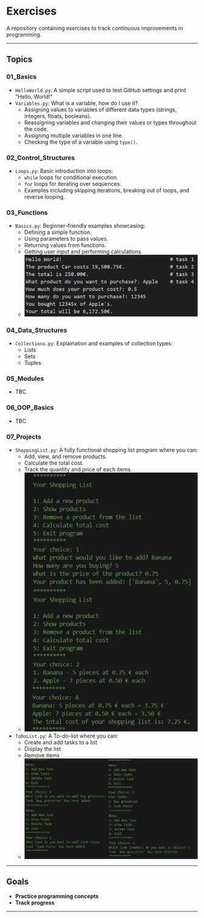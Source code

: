 # Exercises

A repository containing exercises to track continuous improvements in programming. 

---

## Topics

### **01_Basics**
- `HelloWorld.py`: A simple script used to test GitHub settings and print "Hello, World!"
- `Variables.py`: What is a variable, how do I use it?
  - Assigning values to variables of different data types (strings, integers, floats, booleans).
  - Reassigning variables and changing their values or types throughout the code.
  - Assigning multiple variables in one line.
  - Checking the type of a variable using `type()`.
### **02_Control_Structures**
- `Loops.py`: Basic introduction into loops:
  - `while` loops for conditional execution.
  - `for` loops for iterating over sequences.
  - Examples including skipping iterations, breaking out of loops, and reverse looping.

### **03_Functions**
- `Basics.py`: Beginner-friendly examples showcasing:
  - Defining a simple function.
  - Using parameters to pass values.
  - Returning values from functions.
  - Getting user input and performing calculations.
  - ![Solutions for the tasks](08_Screenshots/03_Basics.png)
### **04_Data_Structures**
- `Collections.py`: Explaination and examples of collection types:
  - Lists
  - Sets
  - Tuples

### **05_Modules**
- TBC

### **06_OOP_Basics**
- TBC

### **07_Projects**
- `ShoppingList.py`: A fully functional shopping list program where you can:
  - Add, view, and remove products.
  - Calculate the total cost.
  - Track the quantity and price of each items.
  - ![Shopping List Screenshot](08_Screenshots/07_ShoppingList.png)
- `ToDoList.py`: A To-do-list where you can:
  - Create and add tasks to a list
  - Display the list
  - Remove items
  - ![To-do-list Screenshot](08_Screenshots/07_ToDoList.png)
---

## Goals

- **Practice programming concepts**
- **Track progress**
---
